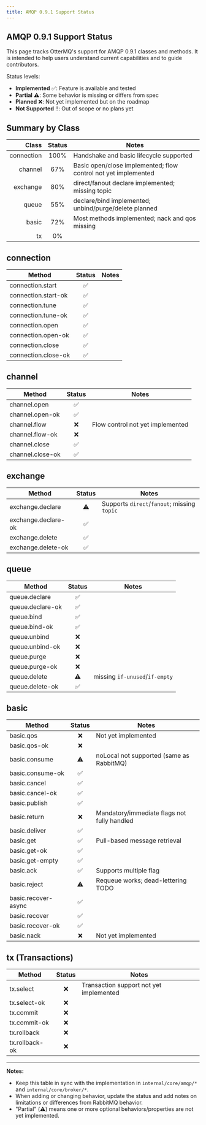```yaml
---
title: AMQP 0.9.1 Support Status
---
```


## AMQP 0.9.1 Support Status

This page tracks OtterMQ's support for AMQP 0.9.1 classes and methods. It is intended to help users understand current capabilities and to guide contributors.

Status levels:

- **Implemented** ✅: Feature is available and tested
- **Partial** ⚠️: Some behavior is missing or differs from spec
- **Planned** ❌: Not yet implemented but on the roadmap
- **Not Supported** ‼️: Out of scope or no plans yet

## Summary by Class

| Class | Status | Notes |
|------:|:------:|-------|
| connection | 100% | Handshake and basic lifecycle supported |
| channel | 67% | Basic open/close implemented; flow control not yet implemented |
| exchange | 80% | direct/fanout declare implemented; missing topic |
| queue | 55% | declare/bind implemented; unbind/purge/delete planned |
| basic | 72% | Most methods implemented; nack and qos missing |
| tx | 0% | |

## connection

| Method | Status | Notes |
|--------|:------:|------|
| connection.start | ✅ | |
| connection.start-ok | ✅ | |
| connection.tune | ✅ | |
| connection.tune-ok | ✅ | |
| connection.open | ✅ | |
| connection.open-ok | ✅ | |
| connection.close | ✅ | |
| connection.close-ok | ✅ | |

## channel

| Method | Status | Notes |
|--------|:------:|------|
| channel.open | ✅ | |
| channel.open-ok | ✅ | |
| channel.flow | ❌ | Flow control not yet implemented |
| channel.flow-ok | ❌ | |
| channel.close | ✅ | |
| channel.close-ok | ✅ | |

## exchange

| Method | Status | Notes |
|--------|:------:|------|
| exchange.declare | ⚠️ | Supports `direct`/`fanout`; missing `topic` |
| exchange.declare-ok | ✅ | |
| exchange.delete | ✅ | |
| exchange.delete-ok | ✅ | |

## queue

| Method | Status | Notes |
|--------|:------:|------|
| queue.declare | ✅ | |
| queue.declare-ok | ✅ | |
| queue.bind | ✅ | |
| queue.bind-ok | ✅ | |
| queue.unbind | ❌ | |
| queue.unbind-ok | ❌ | |
| queue.purge | ❌ | |
| queue.purge-ok | ❌ | |
| queue.delete | ⚠️ | missing `if-unused`/`if-empty`|
| queue.delete-ok | ✅ | |

## basic

| Method | Status | Notes |
|--------|:------:|------|
| basic.qos | ❌ | Not yet implemented |
| basic.qos-ok | ❌ | |
| basic.consume | ⚠️ | noLocal not supported (same as RabbitMQ) |
| basic.consume-ok | ✅ | |
| basic.cancel | ✅ | |
| basic.cancel-ok | ✅ | |
| basic.publish | ✅ | |
| basic.return | ❌ | Mandatory/immediate flags not fully handled |
| basic.deliver | ✅ | |
| basic.get | ✅ | Pull-based message retrieval |
| basic.get-ok | ✅ | |
| basic.get-empty | ✅ | |
| basic.ack | ✅ | Supports multiple flag |
| basic.reject | ⚠️ | Requeue works; dead-lettering TODO |
| basic.recover-async | ✅ | |
| basic.recover | ✅ | |
| basic.recover-ok | ✅ | |
| basic.nack | ❌ | Not yet implemented |

## tx (Transactions)

| Method | Status | Notes |
|--------|:------:|------|
| tx.select | ❌ | Transaction support not yet implemented |
| tx.select-ok | ❌ | |
| tx.commit | ❌ | |
| tx.commit-ok | ❌ | |
| tx.rollback | ❌ | |
| tx.rollback-ok | ❌ | |

---

**Notes:**

- Keep this table in sync with the implementation in `internal/core/amqp/*` and `internal/core/broker/*`.
- When adding or changing behavior, update the status and add notes on limitations or differences from RabbitMQ behavior.
- "Partial" (⚠️) means one or more optional behaviors/properties are not yet implemented.

